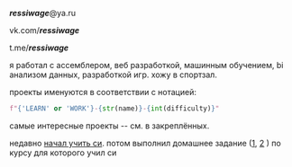 ***ressiwage***@ya.ru

vk.com/***ressiwage***

t.me/***ressiwage***

я работал с ассемблером, веб разработкой, машинным обучением, bi анализом данных, разработкой игр.
хожу в спортзал.


проекты именуются в соответствии с нотацией: 
```python
f"{'LEARN' or 'WORK'}-{str(name)}-{int(difficulty)}"
```

самые интересные проекты -- см. в закреплённых.

недавно [начал учить си](https://github.com/ressiwage/LEARN-clang-stepik-course-5).
потом выполнил домашнее задание ([1](https://github.com/ressiwage/LEARN-sysprog-ms-5), [2](https://github.com/ressiwage/LEARN-sysprog-bash-5) ) по курсу для которого учил си
